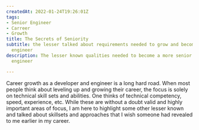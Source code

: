 ```yaml
---
createdAt: 2022-01-24T19:26:01Z
tags:
- Senior Engineer
- Carreer
- Growth
title: The Secrets of Seniority
subtitle: the lesser talked about requirements needed to grow and become a more senior
  engineer
description: The lesser known qualities needed to become a more senior developer and
  engineer

---
```

Career growth as a developer and engineer is a long hard road. When most people think about leveling up and growing their career, the focus is solely on technical skill sets and abilities. One thinks of technical competency, speed, experience, etc. While these are without a doubt valid and highly important areas of focus, I am here to highlight some other lesser known and talked about skillsets and approaches that I wish someone had revealed to me earlier in my career. 